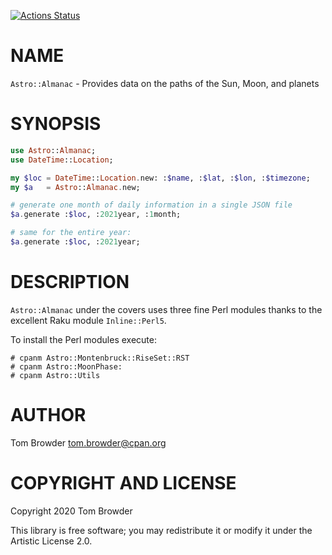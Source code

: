 [![Actions Status](https://github.com/tbrowder/Astro-Almanac/workflows/test/badge.svg)](https://github.com/tbrowder/Astro-Almanac/actions)

NAME
====

`Astro::Almanac` - Provides data on the paths of the Sun, Moon, and planets

SYNOPSIS
========

```raku
use Astro::Almanac;
use DateTime::Location;

my $loc = DateTime::Location.new: :$name, :$lat, :$lon, :$timezone;
my $a   = Astro::Almanac.new;

# generate one month of daily information in a single JSON file
$a.generate :$loc, :2021year, :1month;

# same for the entire year:
$a.generate :$loc, :2021year;
```

DESCRIPTION
===========

`Astro::Almanac` under the covers uses three fine Perl modules thanks to the excellent Raku module `Inline::Perl5`.

To install the Perl modules execute:

    # cpanm Astro::Montenbruck::RiseSet::RST
    # cpanm Astro::MoonPhase:
    # cpanm Astro::Utils

AUTHOR
======

Tom Browder <tom.browder@cpan.org>

COPYRIGHT AND LICENSE
=====================

Copyright 2020 Tom Browder

This library is free software; you may redistribute it or modify it under the Artistic License 2.0.

